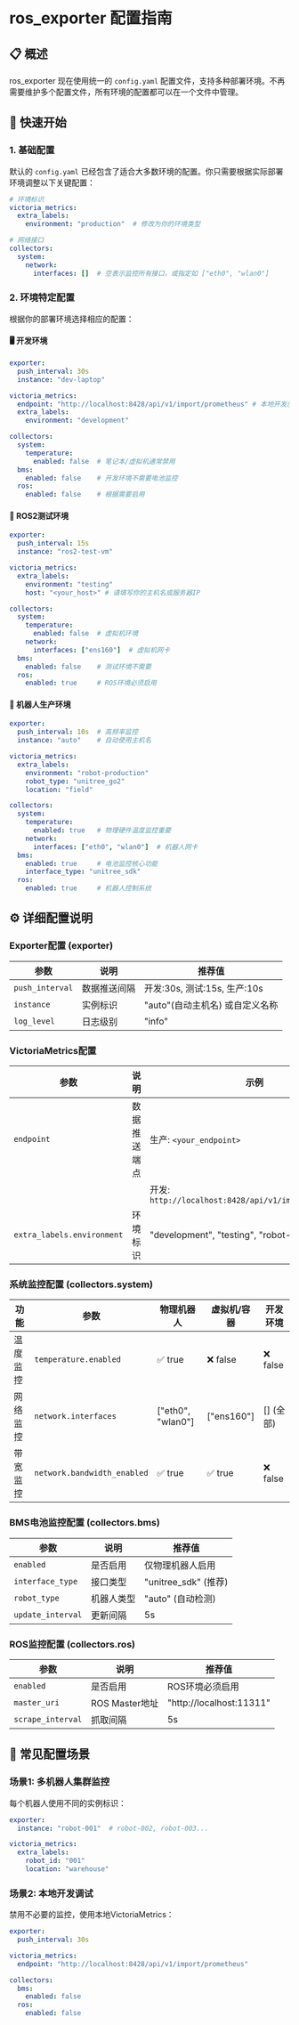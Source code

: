 # ros_exporter 配置指南

## 📋 概述

ros_exporter 现在使用统一的 `config.yaml` 配置文件，支持多种部署环境。不再需要维护多个配置文件，所有环境的配置都可以在一个文件中管理。

## 🚀 快速开始

### 1. 基础配置

默认的 `config.yaml` 已经包含了适合大多数环境的配置。你只需要根据实际部署环境调整以下关键配置：

```yaml
# 环境标识
victoria_metrics:
  extra_labels:
    environment: "production"  # 修改为你的环境类型

# 网络接口 
collectors:
  system:
    network:
      interfaces: []  # 空表示监控所有接口，或指定如 ["eth0", "wlan0"]
```

### 2. 环境特定配置

根据你的部署环境选择相应的配置：

#### 🖥️ 开发环境
```yaml
exporter:
  push_interval: 30s
  instance: "dev-laptop"

victoria_metrics:
  endpoint: "http://localhost:8428/api/v1/import/prometheus" # 本地开发示例
  extra_labels:
    environment: "development"

collectors:
  system:
    temperature:
      enabled: false  # 笔记本/虚拟机通常禁用
  bms:
    enabled: false    # 开发环境不需要电池监控
  ros:
    enabled: false    # 根据需要启用
```

#### 🧪 ROS2测试环境  
```yaml
exporter:
  push_interval: 15s
  instance: "ros2-test-vm"

victoria_metrics:
  extra_labels:
    environment: "testing"
    host: "<your_host>" # 请填写你的主机名或服务器IP

collectors:
  system:
    temperature:
      enabled: false  # 虚拟机环境
    network:
      interfaces: ["ens160"]  # 虚拟机网卡
  bms:
    enabled: false    # 测试环境不需要
  ros:
    enabled: true     # ROS环境必须启用
```

#### 🤖 机器人生产环境
```yaml
exporter:
  push_interval: 10s  # 高频率监控
  instance: "auto"    # 自动使用主机名

victoria_metrics:
  extra_labels:
    environment: "robot-production"
    robot_type: "unitree_go2"
    location: "field"

collectors:
  system:
    temperature:
      enabled: true   # 物理硬件温度监控重要
    network:
      interfaces: ["eth0", "wlan0"]  # 机器人网卡
  bms:
    enabled: true     # 电池监控核心功能
    interface_type: "unitree_sdk"
  ros:
    enabled: true     # 机器人控制系统
```

## ⚙️ 详细配置说明

### Exporter配置 (exporter)

| 参数 | 说明 | 推荐值 |
|------|------|--------|
| `push_interval` | 数据推送间隔 | 开发:30s, 测试:15s, 生产:10s |
| `instance` | 实例标识 | "auto"(自动主机名) 或自定义名称 |
| `log_level` | 日志级别 | "info" |

### VictoriaMetrics配置

| 参数 | 说明 | 示例 |
|------|------|------|
| `endpoint` | 数据推送端点 | 生产: `<your_endpoint>` | # 请填写你的 VictoriaMetrics/Prometheus Pushgateway 地址
| | | 开发: `http://localhost:8428/api/v1/import/prometheus` | # 本地开发示例
| `extra_labels.environment` | 环境标识 | "development", "testing", "robot-production" |

### 系统监控配置 (collectors.system)

| 功能 | 参数 | 物理机器人 | 虚拟机/容器 | 开发环境 |
|------|------|-----------|------------|----------|
| 温度监控 | `temperature.enabled` | ✅ true | ❌ false | ❌ false |
| 网络监控 | `network.interfaces` | ["eth0", "wlan0"] | ["ens160"] | [] (全部) |
| 带宽监控 | `network.bandwidth_enabled` | ✅ true | ✅ true | ❌ false |

### BMS电池监控配置 (collectors.bms)

| 参数 | 说明 | 推荐值 |
|------|------|--------|
| `enabled` | 是否启用 | 仅物理机器人启用 |
| `interface_type` | 接口类型 | "unitree_sdk" (推荐) |
| `robot_type` | 机器人类型 | "auto" (自动检测) |
| `update_interval` | 更新间隔 | 5s |

### ROS监控配置 (collectors.ros)

| 参数 | 说明 | 推荐值 |
|------|------|--------|
| `enabled` | 是否启用 | ROS环境必须启用 |
| `master_uri` | ROS Master地址 | "http://localhost:11311" |
| `scrape_interval` | 抓取间隔 | 5s |

## 🔧 常见配置场景

### 场景1: 多机器人集群监控

每个机器人使用不同的实例标识：

```yaml
exporter:
  instance: "robot-001"  # robot-002, robot-003...

victoria_metrics:
  extra_labels:
    robot_id: "001"
    location: "warehouse"
```

### 场景2: 本地开发调试

禁用不必要的监控，使用本地VictoriaMetrics：

```yaml
exporter:
  push_interval: 30s

victoria_metrics:
  endpoint: "http://localhost:8428/api/v1/import/prometheus"

collectors:
  bms:
    enabled: false
  ros:
    enabled: false
```